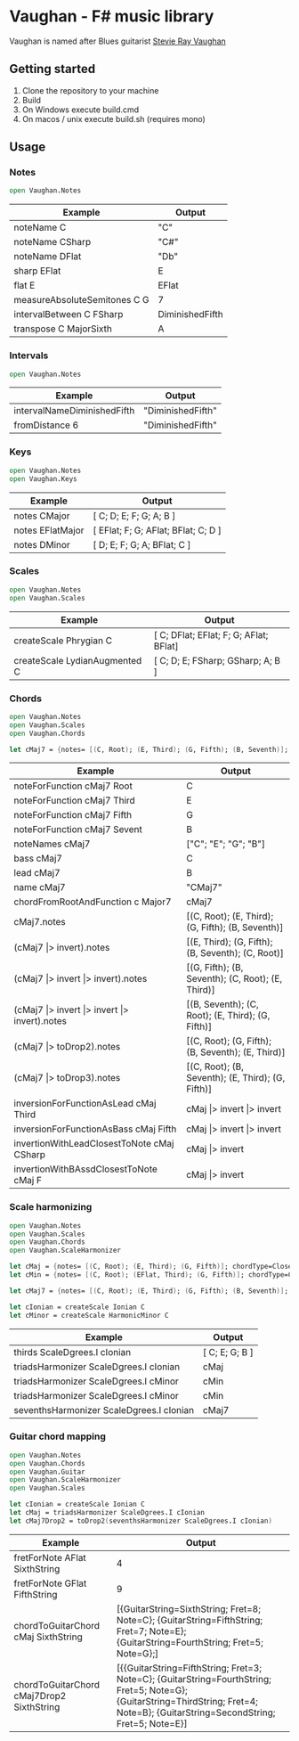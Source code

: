 # Vaughan - F# music library

Vaughan is named after Blues guitarist [Stevie Ray Vaughan](https://en.wikipedia.org/wiki/Stevie_Ray_Vaughan)

## Getting started

1. Clone the repository to your machine
2. Build
  1. On Windows execute build.cmd
  2. On macos / unix execute build.sh (requires mono)

## Usage

### Notes

```fsharp
open Vaughan.Notes
```

| Example                      | Output          |
| ---------------------------- | --------------- |
| noteName C                   | "C"             |
| noteName CSharp              | "C#"            |
| noteName DFlat               | "Db"            |
| sharp EFlat                  | E               |
| flat E                       | EFlat           |
| measureAbsoluteSemitones C G | 7               |
| intervalBetween C FSharp     | DiminishedFifth |
| transpose C MajorSixth       | A               |

### Intervals

```fsharp
open Vaughan.Notes
```

| Example                      | Output            |
| ---------------------------- | ----------------- |
| intervalNameDiminishedFifth  | "DiminishedFifth" |
| fromDistance 6               | "DiminishedFifth" |

### Keys

```fsharp
open Vaughan.Notes
open Vaughan.Keys
```

| Example           | Output                              |
| ----------------- | ----------------------------------- |
| notes CMajor      | [ C; D; E; F; G; A; B ]             |
| notes EFlatMajor  | [ EFlat; F; G; AFlat; BFlat; C; D ] |
| notes DMinor      | [ D; E; F; G; A; BFlat; C ]         |

### Scales

```fsharp
open Vaughan.Notes
open Vaughan.Scales
```

| Example                       | Output                                     |
| ----------------------------- | ------------------------------------------ |
| createScale Phrygian C        | [ C; DFlat; EFlat; F; G; AFlat; BFlat]     |
| createScale LydianAugmented C | [ C; D; E; FSharp; GSharp; A; B ]          |


### Chords

```fsharp
open Vaughan.Notes
open Vaughan.Scales
open Vaughan.Chords

let cMaj7 = {notes= [(C, Root); (E, Third); (G, Fifth); (B, Seventh)]; chordType=Closed}
```

| Example                                                     | Output                                            |
| ----------------------------------------------------------- | ------------------------------------------------- |
| noteForFunction cMaj7 Root                                  | C                                                 |
| noteForFunction cMaj7 Third                                 | E                                                 |
| noteForFunction cMaj7 Fifth                                 | G                                                 |
| noteForFunction cMaj7 Sevent                                | B                                                 |
| noteNames cMaj7                                             | ["C"; "E"; "G"; "B"]                              |
| bass cMaj7                                                  | C                                                 |
| lead cMaj7                                                  | B                                                 |
| name cMaj7                                                  | "CMaj7"                                           |
| chordFromRootAndFunction c Major7                           | cMaj7                                             |
| cMaj7.notes                                                 | [(C, Root); (E, Third); (G, Fifth); (B, Seventh)] |
| (cMaj7 &#124;> invert).notes                                | [(E, Third); (G, Fifth); (B, Seventh); (C, Root)] |
| (cMaj7 &#124;> invert &#124;> invert).notes                 | [(G, Fifth); (B, Seventh); (C, Root); (E, Third)] |
| (cMaj7 &#124;> invert &#124;> invert &#124;> invert).notes  | [(B, Seventh); (C, Root); (E, Third); (G, Fifth)] |
| (cMaj7 &#124;> toDrop2).notes                               | [(C, Root); (G, Fifth); (B, Seventh); (E, Third)] |
| (cMaj7 &#124;> toDrop3).notes                               | [(C, Root); (B, Seventh); (E, Third); (G, Fifth)] |
| inversionForFunctionAsLead cMaj Third                       | cMaj &#124;> invert &#124;> invert                |
| inversionForFunctionAsBass cMaj Fifth                       | cMaj &#124;> invert &#124;> invert                |
| invertionWithLeadClosestToNote cMaj CSharp                  | cMaj &#124;> invert                               |
| invertionWithBAssdClosestToNote cMaj F                      | cMaj &#124;> invert                               |

### Scale harmonizing

```fsharp
open Vaughan.Notes
open Vaughan.Scales
open Vaughan.Chords
open Vaughan.ScaleHarmonizer

let cMaj = {notes= [(C, Root); (E, Third); (G, Fifth)]; chordType=Closed}
let cMin = {notes= [(C, Root); (EFlat, Third); (G, Fifth)]; chordType=Closed}

let cMaj7 = {notes= [(C, Root); (E, Third); (G, Fifth); (B, Seventh)]; chordType=Closed}

let cIonian = createScale Ionian C
let cMinor = createScale HarmonicMinor C
```

 Example                                       | Output         |
| -------------------------------------------- | -------------- |
| thirds ScaleDgrees.I cIonian                 | [ C; E; G; B ] |
| triadsHarmonizer ScaleDgrees.I cIonian       | cMaj           |
| triadsHarmonizer ScaleDgrees.I cMinor        | cMin           |
| triadsHarmonizer ScaleDgrees.I cMinor        | cMin           |
| seventhsHarmonizer ScaleDgrees.I cIonian     | cMaj7          |

### Guitar chord mapping

```fsharp
open Vaughan.Notes
open Vaughan.Chords
open Vaughan.Guitar
open Vaughan.ScaleHarmonizer
open Vaughan.Scales

let cIonian = createScale Ionian C
let cMaj = triadsHarmonizer ScaleDgrees.I cIonian
let cMaj7Drop2 = toDrop2(seventhsHarmonizer ScaleDgrees.I cIonian)
```

 Example                                       | Output         |
| -------------------------------------------- | -------------- |
| fretForNote AFlat SixthString                | 4              |
| fretForNote GFlat FifthString                | 9              |
| chordToGuitarChord cMaj SixthString          | [{GuitarString=SixthString; Fret=8; Note=C}; {GuitarString=FifthString; Fret=7; Note=E};{GuitarString=FourthString; Fret=5; Note=G};]  |
| chordToGuitarChord cMaj7Drop2 SixthString    | [{{GuitarString=FifthString; Fret=3; Note=C}; {GuitarString=FourthString; Fret=5; Note=G}; {GuitarString=ThirdString; Fret=4; Note=B}; {GuitarString=SecondString; Fret=5; Note=E}]  |

